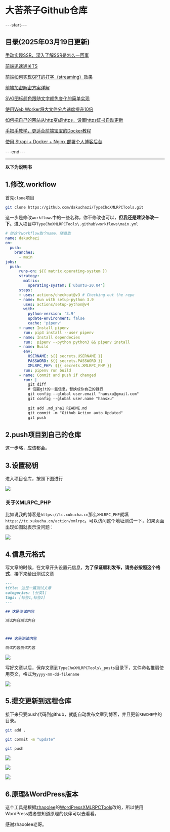 # 大苦茶子Github仓库

---start---
## 目录(2025年03月19日更新)
[手动实现SSR，深入了解SSR是怎么一回事](https://tc.xukucha.cn/index.php/p/2025-03-20-ssr-implementation.html)

[前端迅速通关TS](https://tc.xukucha.cn/index.php/p/2025-03-17-ts.html)

[前端如何实现GPT的打字（streaming）效果](https://tc.xukucha.cn/index.php/p/2025-02-28-chat-stream.html)

[前端加密解密方案详解](https://tc.xukucha.cn/index.php/p/2025-02-18-crypto.html)

[SVG图标颜色跟随文字颜色变化的简单实现](https://tc.xukucha.cn/index.php/p/2025-01-20-svg-fill.html)

[使用Web Worker将大文件分片速度提升10倍](https://tc.xukucha.cn/index.php/p/2025-01-14-file-slice.html)

[如何把自己的网站从http变成https，设置https证书自动更新](https://tc.xukucha.cn/index.php/p/2025-01-03-http-to-https.html)

[手把手教学，更适合前端宝宝的Docker教程](https://tc.xukucha.cn/index.php/p/2024-12-22-docker-tutorial.html)

[使用 Strapi + Docker + Nginx 部署个人博客后台](https://tc.xukucha.cn/index.php/p/2024-12-19-strapi-docker-nginx-blog.html)

---end---

----

**以下为说明书**

## 1.修改.workflow

首先`clone`项目

```bash
git clone https://github.com/dakuchazi/TypeChoXMLRPCTools.git
```

这一步是修改`workflows`中的一些名称，你不修改也可以，**但我还是建议修改一下**。进入项目中`TypeChoXMLRPCTools\.github\workflows\main.yml`

```yaml
# 给这个workflow取个name，随意取
name: dakuchazi
on:
  push:
    branches:    
      - main
jobs:
  push:
      runs-on: ${{ matrix.operating-system }}
      strategy:
        matrix:
          operating-system: ['ubuntu-20.04']
      steps:
      - uses: actions/checkout@v3 # Checking out the repo
      - name: Run with setup-python 3.9
        uses: actions/setup-python@v4
        with:
          python-version: '3.9'
          update-environment: false
          cache: 'pipenv'
      - name: Install pipenv
        run: pip3 install --user pipenv
      - name: Install dependecies
        run:  pipenv --python python3 && pipenv install
      - name: Build
        env:
          USERNAME: ${{ secrets.USERNAME }}
          PASSWORD: ${{ secrets.PASSWORD }}
          XMLRPC_PHP: ${{ secrets.XMLRPC_PHP }}
        run: pipenv run build
      - name: Commit and push if changed
        run: |
          git diff
          # 设置git的一些信息，替换成你自己的就行
          git config --global user.email "hansxu@gmail.com"
          git config --global user.name "hansxu"
          
          git add .md_sha1 README.md
          git commit -m "Github Action auto Updated"
          git push

```



## 2.push项目到自己的仓库

这一步略，应该都会。



## 3.设置秘钥

进入项目仓库，按照下图进行

![](https://image.xukucha.cn/blog/20250113030511.png)

### 关于XMLRPC_PHP

比如说我的博客是`https://tc.xukucha.cn`那么`XMLRPC_PHP`就填`https://tc.xukucha.cn/action/xmlrpc`。可以访问这个地址测试一下，如果页面出现如图就表示没问题：

![](https://image.xukucha.cn/blog/20250113021936.png)

## 4.信息元格式

写文章的时候，在文章开头设置元信息，**为了保证顺利发布，请务必按照这个格式**，接下来给出测试文章

```markdown
---
title: 这是一篇测试文章
categories: [分类1]
tags: [标签1,标签2]
---

## 这是测试内容

测试内容测试内容



### 这是测试内容

测试内容测试内容

```

![](https://image.xukucha.cn/blog/20250113022530.png)

写好文章以后，保存文章到`TypeChoXMLRPCTools\_posts`目录下，文件命名推肩使用英文，格式为`yyyy-mm-dd-filename`

![](https://image.xukucha.cn/blog/20250113022859.png)



## 5.提交更新到远程仓库

接下来只要push代码到github，就能自动发布文章到博客，并且更新`README`中的目录。

```bash
git add .

git commit -m "update"

git push
```

![](https://image.xukucha.cn/blog/20250113023722.png)

![](https://image.xukucha.cn/blog/1736707087216.jpg)

![](https://image.xukucha.cn/blog/1736707151012.jpg)



## 6.原理&WordPress版本

这个工具是根据[zhaoolee](https://github.com/zhaoolee)的[WordPressXMLRPCTools](https://github.com/zhaoolee/WordPressXMLRPCTools)改的，所以使用WordPress或者想知道原理的伙伴可以去看看。

感谢zhaoolee老哥。
